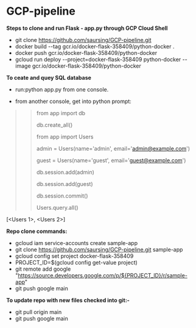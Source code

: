 # GCP-pipeline

**Steps to clone and run Flask - app.py through GCP Cloud Shell**

  - git clone https://github.com/saursing/GCP-pipeline.git
  - docker build --tag gcr.io/docker-flask-358409/python-docker .
  - docker push gcr.io/docker-flask-358409/python-docker
  - gcloud run deploy --project=docker-flask-358409 python-docker --image gcr.io/docker-flask-358409/python-docker


**To ceate and quey SQL database**

  - run:python app.py from one console.
  
  - from another console, get into python prompt:
  
  >> from app import db
  >> 
  >> db.create_all()
  >> 
  >> from app import Users
  >> 
  >> admin = Users(name='admin', email='admin@example.com')
  >> 
  >>   guest = Users(name='guest', email='guest@example.com')
  >>  
  >>  db.session.add(admin)
  >>  
  >>  db.session.add(guest)
  >>  
  >>  db.session.commit()
  >>  
  >>  Users.query.all()
  >>  
  [<Users 1>, <Users 2>]

**Repo clone commands:**
- gcloud iam service-accounts create sample-app
- git clone https://github.com/saursing/GCP-pipeline.git sample-app
- gcloud config set project docker-flask-358409
- PROJECT_ID=$(gcloud config get-value project)
- git remote add google "https://source.developers.google.com/p/${PROJECT_ID}/r/sample-app"
- git push google main

**To update repo with new files checked into git:-**
- git pull origin main
- git push google main

